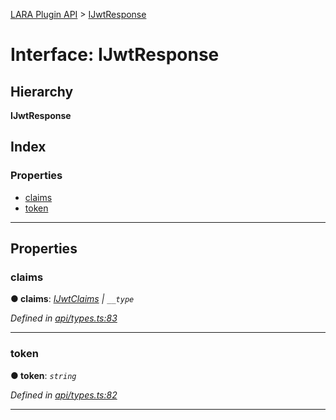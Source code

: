 [LARA Plugin API](../README.md) > [IJwtResponse](../interfaces/ijwtresponse.md)

# Interface: IJwtResponse

## Hierarchy

**IJwtResponse**

## Index

### Properties

* [claims](ijwtresponse.md#claims)
* [token](ijwtresponse.md#token)

---

## Properties

<a id="claims"></a>

###  claims

**● claims**: *[IJwtClaims](ijwtclaims.md) \| `__type`*

*Defined in [api/types.ts:83](https://github.com/concord-consortium/lara/blob/4825314e/lara-plugin-api/src/api/types.ts#L83)*

___
<a id="token"></a>

###  token

**● token**: *`string`*

*Defined in [api/types.ts:82](https://github.com/concord-consortium/lara/blob/4825314e/lara-plugin-api/src/api/types.ts#L82)*

___

